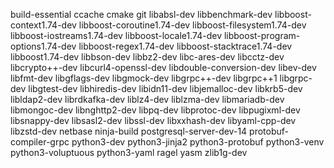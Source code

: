 build-essential
ccache
cmake
git
libabsl-dev
libbenchmark-dev
libboost-context1.74-dev
libboost-coroutine1.74-dev
libboost-filesystem1.74-dev
libboost-iostreams1.74-dev
libboost-locale1.74-dev
libboost-program-options1.74-dev
libboost-regex1.74-dev
libboost-stacktrace1.74-dev
libboost1.74-dev
libbson-dev
libbz2-dev
libc-ares-dev
libcctz-dev
libcrypto++-dev
libcurl4-openssl-dev
libdouble-conversion-dev
libev-dev
libfmt-dev
libgflags-dev
libgmock-dev
libgrpc++-dev
libgrpc++1
libgrpc-dev
libgtest-dev
libhiredis-dev
libidn11-dev
libjemalloc-dev
libkrb5-dev
libldap2-dev
librdkafka-dev
liblz4-dev
liblzma-dev
libmariadb-dev
libmongoc-dev
libnghttp2-dev
libpq-dev
libprotoc-dev
libpugixml-dev
libsnappy-dev
libsasl2-dev
libssl-dev
libxxhash-dev
libyaml-cpp-dev
libzstd-dev
netbase
ninja-build
postgresql-server-dev-14
protobuf-compiler-grpc
python3-dev
python3-jinja2
python3-protobuf
python3-venv
python3-voluptuous
python3-yaml
ragel
yasm
zlib1g-dev
